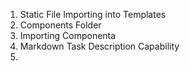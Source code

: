 1. Static File Importing into Templates
2. Components Folder
3. Importing Componenta
4. Markdown Task Description Capability
5. 
